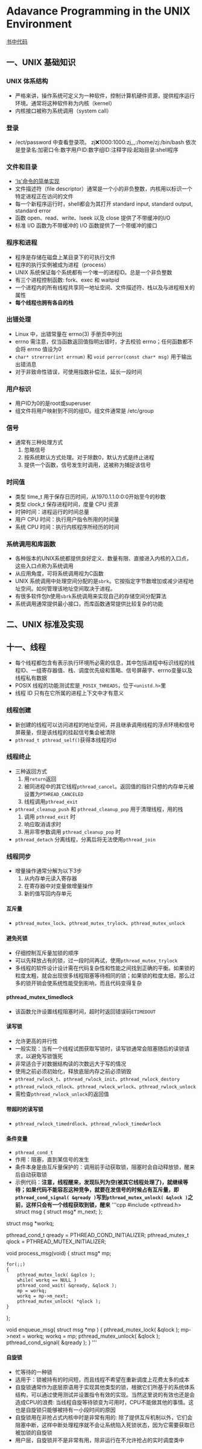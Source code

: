 # Adavance Programming in the UNIX Environment
[书中代码](https://github.com/zj0395/myCode/tree/master/APUE)
## 一、UNIX 基础知识
### UNIX 体系结构
- 严格来讲，操作系统可定义为一种软件，控制计算机硬件资源，提供程序运行环境。通常将这种软件称为内核（kernel）
- 内核接口被称为系统调用（system call）
### 登录
- /ect/password 中查看登录项。
    zj:x:1000:1000:zj,,,:/home/zj:/bin/bash
    依次是登录名:加密口令:数字用户ID:数字组ID:注释字段:起始目录:shell程序
### 文件和目录
- ['ls'命令的简单实现](https://github.com/zj0395/myCode/blob/master/APUE/1-3_ls.c)
- 文件描述符（file descriptor）通常是一个小的非负整数，内核用以标识一个特定进程正在访问的文件
- 每一个新程序运行时，shell都会为其打开 standard input, standard output, standard error
- 函数 open、read、write、lseek 以及 close 提供了不带缓冲的I/O
- 标准 I/O 函数为不带缓冲的 I/O 函数提供了一个带缓冲的接口
### 程序和进程
- 程序是存储在磁盘上某目录下的可执行文件
- 程序的执行实例被成为进程（process）
- UNIX 系统保证每个系统都有一个唯一的进程ID。总是一个非负整数
- 有三个进程控制函数: fork、exec 和 waitpid
- 一个进程内的所有线程共享同一地址空间、文件描述符、栈以及与进程相关的属性
- **每个线程也拥有各自的栈**
### 出错处理
- Linux 中，出错常量在 errno(3) 手册页中列出
- errno 需注意，仅当函数返回值指明出错时，才去校验 errno；任何函数都不会将 errno 值设为0
- `char* strerror(int errnum)` 和 `void perror(const char* msg)` 用于输出出错消息
- 对于非致命性错误，可使用指数补偿法，延长一段时间
### 用户标识
- 用户ID为0的是root或superuser
- 组文件将用户映射到不同的组ID。组文件通常是 /etc/group
### 信号
- 通常有三种处理方式
    1. 忽略信号
    2. 按系统默认方式处理。对于除数0，默认方式是终止进程
    3. 提供一个函数，信号发生时调用，这被称为捕捉该信号
### 时间值
- 类型 time_t 用于保存日历时间，从1970.1.1.0:0:0开始至今的秒数
- 类型 clock_t 保存进程时间，度量 CPU 资源
- 时钟时间：进程运行的时间总量
- 用户 CPU 时间：执行用户指令所用的时间量
- 系统 CPU 时间：执行内核程序所经历的时间
### 系统调用和库函数
- 各种版本的UNIX系统都提供良好定义、数量有限、直接进入内核的入口点，这些入口点称为系统调用
- 从应用角度，可将系统调用视为C函数
- UNIX 系统调用中处理空间分配的是`sbrk`。它按指定字节数增加或减少进程地址空间。如何管理该地址空间取决于进程。
- 有很多软件包h使用`sbrk`系统调用来实现自己的存储空间分配算法
- 系统调用通常提供最小接口，而库函数通常提供比较复杂的功能
## 二、UNIX 标准及实现
## 十一、线程
- 每个线程都包含有表示执行环境所必需的信息，其中包括进程中标识线程的线程ID、一组寄存器值、栈、调度优先级和策略、信号屏蔽字、errno变量以及线程私有数据
- POSIX 线程的功能测试宏是`_POSIX_THREADS`，位于`<unistd.h>`里
- 线程 ID 只有在它所属的进程上下文中才有意义
### 线程创建
- 新创建的线程可以访问进程的地址空间，并且继承调用线程的浮点环境和信号屏蔽量，但是该线程的挂起信号集会被清除
- `pthread_t pthread_self()`获得本线程的id
### 线程终止
- 三种返回方式
    1. 用`return`返回
    2. 被同进程中的其它线程`pthread_cancel`。返回值的指针只想的内存单元被设置为`PTHREAD_CANCELED`
    3. 线程调用`pthread_exit`
- `pthread_cleanup_push` 和 `pthread_cleanup_pop` 用于清理线程，用的栈
    1. 调用 `pthread_exit` 时
    2. 响应取消请求时
    3. 用非零参数调用 `pthread_cleanup_pop` 时
- `pthread_detach` 分离线程，分离后将无法使用`pthread_join`
### 线程同步
- 增量操作通常分解为以下3步
    1. 从内存单元读入寄存器
    2. 在寄存器中对变量做增量操作
    3. 新的值写回内存单元
#### 互斥量
- `pthread_mutex_lock`、`pthread_mutex_trylock`、`pthread_mutex_unlock`
#### 避免死锁
- 仔细控制互斥量加锁的顺序
- 可以先释放占有的锁，过一段时间再试，使用`pthread_mutex_trylock`
- 多线程的软件设计设计需在代码复杂性和性能之间找到正确的平衡。如果锁的粒度太粗，就会出现很多线程阻塞等待相同的锁；如果锁的粒度太细，那么过多的锁开销会使系统性能受到影响，而且代码变得复杂
#### pthread_mutex_timedlock
- 该函数允许设置线程阻塞时间，超时时返回错误码`ETIMEDOUT`
#### 读写锁
- 允许更高的并行性
- 一般实现：当有一个线程试图获取写锁时，读写锁通常会阻塞随后的读锁请求，以避免写锁饿死
- 非常适合于对数据结构读的次数远大于写的情况
- 使用之前必须初始化，释放底层内存之前必须销毁
- `pthread_rwlock_t`、`pthread_rwlock_init`、`pthread_rwlock_destory`
- `pthread_rwlock_rdlock`、`pthread_rwlock_wrlock`、`pthread_rwlock_unlock`
- 需检查`pthread_rwlock_unlock`的返回值
#### 带超时的读写锁
- `pthread_rwlock_timedrdlock`、`pthread_rwlock_timedwrlock`
#### 条件变量
- `pthread_cond_t`
- 作用：阻塞，直到某信号的发生
- 条件本身是由互斥量保护的：调用前手动获取锁，阻塞时会自动释放锁，醒来后自动获取锁
- 示例代码：**注意，线程醒来，发现队列为空(被其它线程处理了)，就继续等待；如果代码不能容忍这种竞争，就要在发信号的时候占有互斥量，即`pthread_cond_signal( &qready )`写到`pthread_mutex_unlock( &qlock )`之前，这样只会有一个线程获取到锁，醒来**
'''cpp
#include <pthread.h>
struct msg
{
    struct msg* m_next;
};

struct msg \*workq;

pthread_cond_t qready = PTHREAD_COND_INITIALIZER;
pthread_mutex_t qlock = PTHREAD_MUTEX_INITIALIZER;

void process_msg(void)
{
    struct msg* mp;

    for(;;)
    {
        pthread_mutex_lock( &qplco );
        while( workq == NULL )
        pthread_cond_wait( &qready, &qlock );
        mp = workq;
        workq = mp->m_next;
        pthread_mutex_unlock( *qlock );
    }
};

void enqueue_msg( struct msg \*mp )
{
    pthread_mutex_lock( &qlock );
    mp->next = workq;
    workq = mp;
    pthread_mutex_unlock( &qlock );
    pthread_cond_signal( &qready );
}
'''
#### 自旋锁
- 忙等待的一种锁
- 适用于：锁被持有的时间短，而且线程不希望在重新调度上花费太多的成本
- 自旋锁通常作为底层原语用于实现其他类型的锁，根据它们所基于的系统体系结构，可以通过使用测试并设置指令有效的实现。当然这里说的有效也还是会造成CPU的浪费: 当线程自旋等待锁变为可用时，CPU不能做其他的事情。这也是自旋锁只能够被持有一小段时间的原因
- 自旋锁用在非抢占式内核中时是非常有用的: 除了提供互斥机制以外，它们会阻塞中断，这样中断处理程序就不会让系统陷入死锁状态，因为它需要获取已被加锁的自旋锁
- 用户层，自旋锁并不是非常有用，除非运行在不允许抢占的实时调度类中
